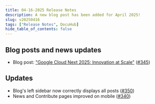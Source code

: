 ```yaml
---
title: 04-16-2025 Release Notes
description: A new blog post has been added for April 2025!
slug: v20250416
tags: ["Release Notes", DocuHub]
hide_table_of_contents: false
---
```


## Blog posts and news updates
- Blog post: ["Google Cloud Next 2025: Innovation at Scale"](/blog/april-2025-update) ([#345](https://github.com/CIROH-UA/ciroh-ua_website/pull/345))

## Updates
- Blog's left sidebar now correctly displays all posts ([#350](https://github.com/CIROH-UA/ciroh-ua_website/pull/350))
- News and Contribute pages improved on mobile ([#340](https://github.com/CIROH-UA/ciroh-ua_website/pull/340))

<!-- truncate -->